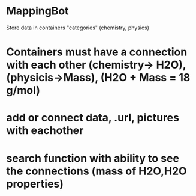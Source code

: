 # MappingBot
Store data in containers "categories" (chemistry, physics)
# Containers must have a connection with each other (chemistry-> H2O), (physicis->Mass), (H2O + Mass = 18 g/mol)
# add or connect data, .url, pictures with eachother
# search function with ability to see the connections (mass of H2O,H2O properties)
